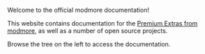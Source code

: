 Welcome to the official modmore documentation!

This website contains documentation for the [Premium Extras from modmore](https://www.modmore.com/extras/), as well as a number of open source projects. 

Browse the tree on the left to access the documentation. 